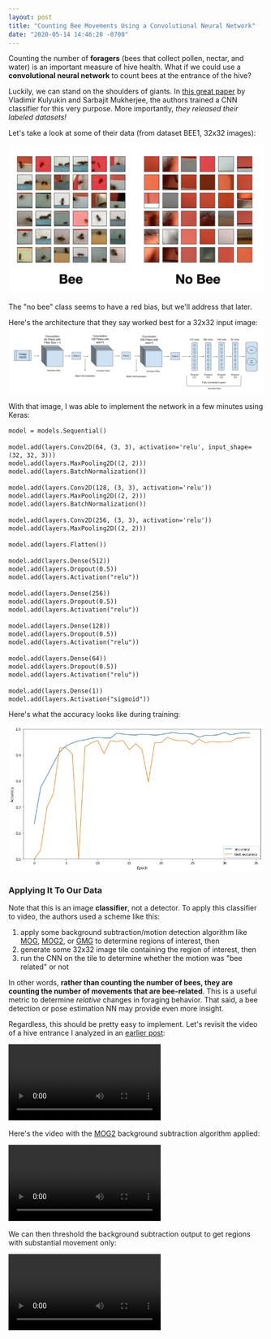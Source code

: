 ```yaml
---
layout: post
title: "Counting Bee Movements Using a Convolutional Neural Network"
date: "2020-05-14 14:46:20 -0700"
---
```


<div class="message">
Counting the number of <b>foragers</b> (bees that collect pollen, nectar, and water) is an important measure of hive health. What if we could use a <b>convolutional neural network</b> to count bees at the entrance of the hive?
</div>

Luckily, we can stand on the shoulders of giants. In [this great paper](https://www.mdpi.com/2076-3417/9/18/3743) by Vladimir Kulyukin and Sarbajit Mukherjee, the authors trained a CNN classifier for this very purpose.  More importantly, *they released their labeled datasets!*

Let's take a look at some of their data (from dataset BEE1, 32x32 images):

![](assets/classes.jpg)

The "no bee" class seems to have a red bias, but we'll address that later.  

Here's the architecture that they say worked best for a 32x32 input image:
![](assets/cnn-1.jpg)

With that image, I was able to implement the network in a few minutes using  Keras:

```
model = models.Sequential()

model.add(layers.Conv2D(64, (3, 3), activation='relu', input_shape=(32, 32, 3)))
model.add(layers.MaxPooling2D((2, 2)))
model.add(layers.BatchNormalization())

model.add(layers.Conv2D(128, (3, 3), activation='relu'))
model.add(layers.MaxPooling2D((2, 2)))
model.add(layers.BatchNormalization())

model.add(layers.Conv2D(256, (3, 3), activation='relu'))
model.add(layers.MaxPooling2D((2, 2)))

model.add(layers.Flatten())

model.add(layers.Dense(512))
model.add(layers.Dropout(0.5))
model.add(layers.Activation("relu"))

model.add(layers.Dense(256))
model.add(layers.Dropout(0.5))
model.add(layers.Activation("relu"))

model.add(layers.Dense(128))
model.add(layers.Dropout(0.5))
model.add(layers.Activation("relu"))

model.add(layers.Dense(64))
model.add(layers.Dropout(0.5))
model.add(layers.Activation("relu"))

model.add(layers.Dense(1))
model.add(layers.Activation("sigmoid"))
```

Here's what the accuracy looks like during training:

![](assets/training.jpg)

### Applying It To Our Data

Note that this is an image **classifier**, not a detector.  To apply this classifier to video, the authors used a scheme like this:

1. apply some background subtraction/motion detection algorithm like [MOG](http://www.ee.surrey.ac.uk/CVSSP/Publications/papers/KaewTraKulPong-AVBS01.pdf), [MOG2](https://ieeexplore.ieee.org/document/1333992), or [GMG](https://goldberg.berkeley.edu/pubs/acc-2012-visual-tracking-final.pdf) to determine regions of interest, then
2. generate some 32x32 image tile containing the region of interest, then
3. run the CNN on the tile to determine whether the motion was "bee related" or not

In other words, **rather than counting the number of bees, they are counting the number of movements that are bee-related**.  This is a useful metric to determine *relative* changes in foraging behavior.  That said, a bee detection or pose estimation NN may provide even more insight.   

Regardless, this should be pretty easy to implement.  Let's revisit the video of a hive entrance I analyzed in an [earlier post](quick-video-analysis.html):

![ ](assets/phone-basic.mp4)

Here's the video with the [MOG2](https://docs.opencv.org/master/d1/dc5/tutorial_background_subtraction.html) background subtraction algorithm applied:

![  ](assets/phone-mogmask.mp4)

We can then threshold the background subtraction output to get regions with substantial movement only:

![  ](assets/phone-mogthresh.mp4)

